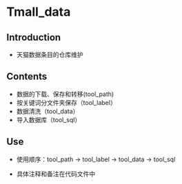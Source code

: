 # Tmall_data

## Introduction
- 天猫数据条目的仓库维护

## Contents
- 数据的下载、保存和转移(tool_path)
- 按关键词分文件夹保存（tool_label）
- 数据清洗（tool_data）
- 导入数据库（tool_sql）

## Use
- 使用顺序：tool_path -> tool_label -> tool_data -> tool_sql

- 具体注释和备注在代码文件中
